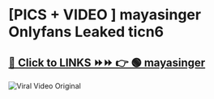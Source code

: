 
 # [PICS + VIDEO ] mayasinger Onlyfans Leaked ticn6

## <h2><a href="https://clipsfans.com/mayasinger&ref=git">🔗 Click to LINKS ⏩⏩ 👉 🟢 mayasinger </a></h2>

<a href="https://clipsfans.com/mayasinger&ref=git" rel="nofollow" data-target="animated-image.originalLink"><img src="https://i.ibb.co.com/xMMVF88/686577567.gif" alt="Viral Video Original" style="max-width: 100%; display: inline-block;" data-target="animated-image.originalImage"></a>

